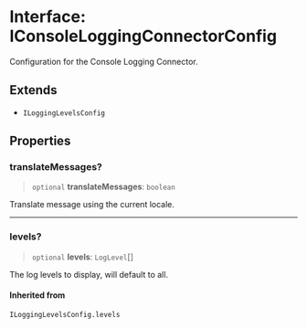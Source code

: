 # Interface: IConsoleLoggingConnectorConfig

Configuration for the Console Logging Connector.

## Extends

- `ILoggingLevelsConfig`

## Properties

### translateMessages?

> `optional` **translateMessages**: `boolean`

Translate message using the current locale.

***

### levels?

> `optional` **levels**: `LogLevel`[]

The log levels to display, will default to all.

#### Inherited from

`ILoggingLevelsConfig.levels`
